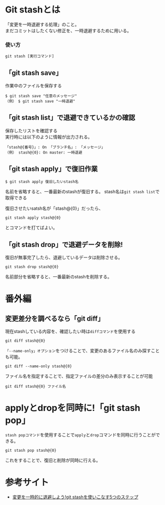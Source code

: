 # Git stashとは
「変更を一時退避する処理」のこと。<br>
まだコミットはしたくない修正を、一時退避するために用いる。

### 使い方
```
git stash [実行コマンド]
```

## 「git stash save」
作業中のファイルを保存する
```
$ git stash save "任意のメッセージ"　
（例）　$ git stash save "一時退避"
```

## 「git stash list」で退避できているかの確認
保存したリストを確認する<br>
実行時には以下のように情報が出力される。
```
「stash@{番号}」: On 「ブランチ名」: 「メッセージ」
（例） stash@{0}: On master: 一時退避
```
## 「git stash apply」で復旧作業

```
$ git stash apply 復旧したいstash名
```
名前を省略すると、一番最新のstashが復旧する。
stash名は`git stash list`で取得できる

復旧させたいsatsh名が「stash@{0}」だったら、
```
git stash apply stash@{0}
```
とコマンドを打てばよい。

## 「git stash drop」で退避データを削除!
復旧が無事完了したら、退避しているデータは削除させる。

```
git stash drop stash@{0}
```
名前部分を省略すると、一番最新のstashを削除する。

# 番外編
## 変更差分を調べるなら「git diff」
現在stashしている内容を、確認したい時は`diffコマンド`を使用する

```
git diff stash@{0}
```
`「--name-only」オプション`をつけることで、変更のあるファイル名のみ探すことも可能。
```
git diff --name-only stash@{0}
```

ファイル名を指定することで、指定ファイルの差分のみ表示することが可能

```
git diff stash@{0} ファイル名
```

# applyとdropを同時に!「git stash pop」
`stash popコマンド`を使用することで`apply`と`drop`コマンドを同時に行うことができる。

```
git stash pop stash@{0}
```
これをすることで、復旧と削除が同時に行える。

# 参考サイト
- [変更を一時的に退避しよう!git stashを使いこなす5つのステップ](https://www.sejuku.net/blog/71428)
